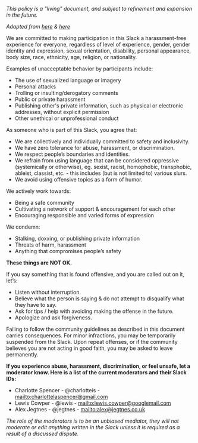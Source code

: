 *This policy is a "living" document, and subject to refinement and expansion in the future.*

_Adapted from [here](https://github.com/iOS-Developers-Slack/Code-Of-Conduct/blob/master/README.md) & [here](http://contributor-covenant.org/)_

We are committed to making participation in this Slack a harassment-free
experience for everyone, regardless of level of experience, gender, gender
identity and expression, sexual orientation, disability, personal appearance,
body size, race, ethnicity, age, religion, or nationality.

Examples of unacceptable behavior by participants include:

* The use of sexualized language or imagery
* Personal attacks
* Trolling or insulting/derogatory comments
* Public or private harassment
* Publishing other's private information, such as physical or electronic
  addresses, without explicit permission
* Other unethical or unprofessional conduct

As someone who is part of this Slack, you agree that:

* We are collectively and individually committed to safety and inclusivity.
* We have zero tolerance for abuse, harassment, or discrimination.
* We respect people’s boundaries and identities.
* We refrain from using language that can be considered oppressive (systemically or otherwise), eg. sexist, racist, homophobic, transphobic, ableist, classist, etc. - this includes (but is not limited to) various slurs.
* We avoid using offensive topics as a form of humor.

We actively work towards:

* Being a safe community
* Cultivating a network of support & encouragement for each other
* Encouraging responsible and varied forms of expression


We condemn:

* Stalking, doxxing, or publishing private information
* Threats of harm, harassment
* Anything that compromises people’s safety

**These things are NOT OK.**

If you say something that is found offensive, and you are called out on it, let’s:

* Listen without interruption.
* Believe what the person is saying & do not attempt to disqualify what they have to say.
* Ask for tips / help with avoiding making the offense in the future.
* Apologize and ask forgiveness.

Failing to follow the community guidelines as described in this document carries consequences. For minor infractions, you may be temporarily suspended from the Slack. Upon repeat offenses, or if the community believes you are not acting in good faith, you may be asked to leave permanently.

**If you experience abuse, harassment, discrimination, or feel unsafe, let a moderator know. Here is a list of the current moderators and their Slack IDs:**

* Charlotte Spencer - @charlotteis - <mailto:charlottelaspencer@gmail.com>
* Lewis Cowper - @lewis - <mailto:lewis.cowper@googlemail.com>
* Alex Jegtnes - @jegtnes - <mailto:alex@jegtnes.co.uk>

*The role of the moderators is to be an unbiased mediator, they will not moderate or edit anything written in the Slack unless it is required as a result of a discussed dispute.*
